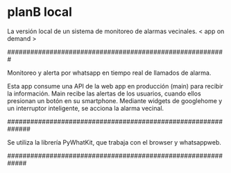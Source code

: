 # planB local




La versión local de un sistema de monitoreo de alarmas vecinales.
< app on demand >

#########################################################




Monitoreo y alerta por whatsapp en tiempo real de llamados de alarma.

Esta app consume una API de la web app en producción (main) para recibir la información.
Main recibe las alertas de los usuarios, cuando ellos presionan un botón en su smartphone.
Mediante widgets de googlehome y un interruptor inteligente, se acciona la alarma vecinal.



##############################################################

Se utiliza la librería PyWhatKit, que trabaja con el browser y whatsappweb.

#############################################################

